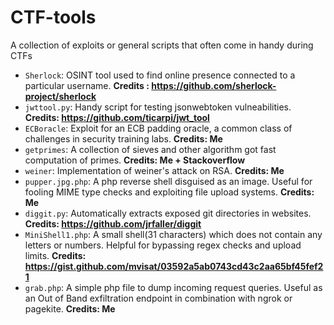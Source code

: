 # CTF-tools
A collection of exploits or general scripts that often come in handy during CTFs

- `Sherlock`: OSINT tool used to find online presence connected to a particular username. **Credits : https://github.com/sherlock-project/sherlock**
- `jwttool.py`: Handy script for testing jsonwebtoken vulneabilities. **Credits: https://github.com/ticarpi/jwt_tool**
- `ECBoracle`: Exploit for an ECB padding oracle, a common class of challenges in security training labs. **Credits: Me**
- `getprimes`: A collection of sieves and other algorithm got fast computation of primes. **Credits: Me + Stackoverflow**
- `weiner`: Implementation of weiner's attack on RSA. **Credits: Me**
- `pupper.jpg.php`: A php reverse shell disguised as an image. Useful for fooling MIME type checks and exploiting file upload systems. **Credits: Me**
- `diggit.py`: Automatically extracts exposed git directories in websites. **Credits: https://github.com/jrfaller/diggit**
- `MiniShell1.php`: A small shell(31 characters) which does not contain any letters or numbers. Helpful for bypassing regex checks and upload limits. **Credits: https://gist.github.com/mvisat/03592a5ab0743cd43c2aa65bf45fef21**
- `grab.php`: A simple php file to dump incoming request queries. Useful as an Out of Band exfiltration endpoint in combination with ngrok or pagekite. **Credits: Me**
